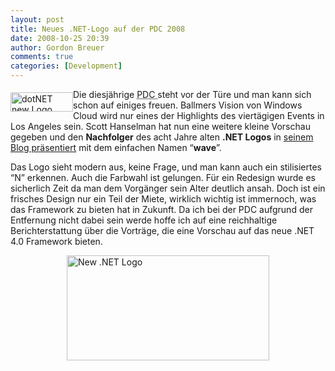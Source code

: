 ```yaml
---
layout: post
title: Neues .NET-Logo auf der PDC 2008
date: 2008-10-25 20:39
author: Gordon Breuer
comments: true
categories: [Development]
---
```

<p><img style="border-bottom: 0px; border-left: 0px; margin: 5px 0px 0px; display: inline; border-top: 0px; border-right: 0px" title="dotNET new Logo" border="0" alt="dotNET new Logo" align="left" src="http://old.gordon-breuer.de/wp-content/uploads/2008/10/dotNET%20new%20Logo_3.png" width="100" height="31" /> Die diesjährige <abbr title="Professional Developers Conference">PDC </abbr>steht vor der Türe und man kann sich schon auf einiges freuen. Ballmers Vision von Windows Cloud wird nur eines der Highlights des viertägigen Events in Los Angeles sein. Scott Hanselman hat nun eine weitere kleine Vorschau gegeben und den <strong>Nachfolger</strong> des acht Jahre alten <strong>.NET Logos</strong> in <a target="_blank" href="http://www.hanselman.com/blog/PDC2008NewNETLogo.aspx">seinem Blog präsentiert</a> mit dem einfachen Namen “<strong>wave</strong>”.</p>  <p>Das Logo sieht modern aus, keine Frage, und man kann auch ein stilisiertes “N” erkennen. Auch die Farbwahl ist gelungen. Für ein Redesign wurde es sicherlich Zeit da man dem Vorgänger sein Alter deutlich ansah. Doch ist ein frisches Design nur ein Teil der Miete, wirklich wichtig ist immernoch, was das Framework zu bieten hat in Zukunft. Da ich bei der PDC aufgrund der Entfernung nicht dabei sein werde hoffe ich auf eine reichhaltige Berichterstattung über die Vorträge, die eine Vorschau auf das neue .NET 4.0 Framework bieten.</p>  <p><a href="http://static.gordon-breuer.de/img/Neue.NETLogowirdaufderPDC2008vorgestellt_A02E/newdotnetlogo_2_2.png" rel="lightbox"><img style="margin: 0px auto; display: block; float: none" title="New .NET Logo" border="0" alt="New .NET Logo" src="http://anheledirwp.blob.core.windows.net/wordpress/2008/10/newdotnetlogo_2_thumb.png" width="324" height="168" /></a></p>
